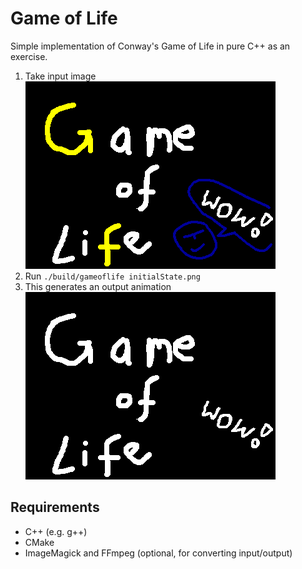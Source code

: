# Game of Life
Simple implementation of Conway's Game of Life in pure C++ as an exercise.

1. Take input image  
![Input](initialState.png)
2. Run `./build/gameoflife initialState.png`
3. This generates an output animation  
![Output](anim.gif)

## Requirements
- C++ (e.g. g++)
- CMake
- ImageMagick and FFmpeg (optional, for converting input/output)
